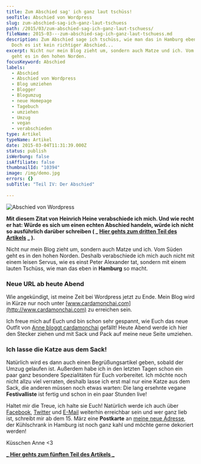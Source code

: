 ```yaml
---
title: Zum Abschied sag' ich ganz laut tschüss!
seoTitle: Abschied von Wordpress
slug: zum-abschied-sag-ich-ganz-laut-tschuess
path: /2015/03/zum-abschied-sag-ich-ganz-laut-tschuess/
fileName: 2015-03---zum-abschied-sag-ich-ganz-laut-tschuess.md
description: Zum Abschied sage ich tschüss, wie man das in Hamburg eben so tut -
  Doch es ist kein richtiger Abschied...
excerpt: Nicht nur mein Blog zieht um, sondern auch Matze und ich. Vom Süden
  geht es in den hohen Norden.
focusKeyword: Abschied
labels:
  - Abschied
  - Abschied von Wordpress
  - Blog umziehen
  - Blogger
  - Blogumzug
  - neue Homepage
  - Tagebuch
  - umziehen
  - Umzug
  - vegan
  - verabschieden
type: Artikel
typeName: Artikel
date: 2015-03-04T11:31:39.000Z
status: publish
isWerbung: false
isAffiliate: false
thumbnailId: "10394"
image: /img/demo.jpg
errors: {}
subTitle: "Teil IV: Der Abschied"
  
---
```


![Abschied von Wordpress](http://cardamonchai.com/wp-content/uploads/2015/03/anne-1-2-640x640.jpg "[ ]()  Abschied von Wordpress")

**Mit diesem Zitat von Heinrich Heine verabschiede ich mich. Und wie recht er
hat: Würde es sich um einen echten Abschied handeln, würde ich nicht so
ausführlich darüber schreiben ( _
[Hier gehts zum dritten Teil des Artikels](/2015/02/blog-relaunch-und-umzug-nach-hamburg/)
_ ).**

Nicht nur mein Blog zieht um, sondern auch Matze und ich. Vom Süden geht es in
den hohen Norden. Deshalb verabschiede ich mich auch nicht mit einem leisen
Servus, wie es einst Peter Alexander tat, sondern mit einem lauten Tschüss, wie
man das eben in **Hamburg** so macht.

### Neue URL ab heute Abend

Wie angekündigt, ist meine Zeit bei Wordpress jetzt zu Ende. Mein Blog wird in
Kürze nur noch unter [www.cardamonchai.com](http://www.cardamonchai.com) zu
erreichen sein.

Ich freue mich auf Euch und bin schon sehr gespannt, wie Euch das neue Outfit
von [Anne bloggt cardamonchai](http://www.cardamonchai.com) gefällt! Heute Abend
werde ich hier den Stecker ziehen und mit Sack und Pack auf meine neue Seite
umziehen.

### Ich lasse die Katze aus dem Sack!

Natürlich wird es dann auch einen Begrüßungsartikel geben, sobald der Umzug
gelaufen ist. Außerdem habe ich in den letzten Tagen schon ein paar ganz
besondere Spezialitäten für Euch vorbereitet. Ich möchte noch nicht allzu viel
verraten, deshalb lasse ich erst mal nur eine Katze aus dem Sack, die anderen
müssen noch etwas warten: Die lang ersehnte vegane **Festivalliste** ist fertig
und schon in ein paar Stunden live!

Haltet mir die Treue, ich halte sie Euch! Natürlich werde ich auch über
[Facebook](www.facebook.com/cardamonchai),
[Twitter](https://twitter.com/Anne_Reko) und
[E-Mail](mailto:info@cardamonchai.com) weiterhin erreichbar sein und wer ganz
lieb ist, schreibt mir ab dem 15. März eine **Postkarte** an
[meine neue Adresse](https://cardamonchai.wordpress.com/impressum/), der
Kühlschrank in Hamburg ist noch ganz kahl und möchte gerne dekoriert werden!

Küsschen Anne &lt;3

[_ **Hier gehts zum fünften Teil des Artikels** _](/2015/03/herzlich-willkommen-in-meinem-neuen-weblog/)

  